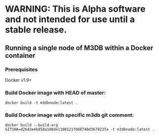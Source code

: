 # WARNING: This is Alpha software and not intended for use until a stable release.

## Running a single node of M3DB within a Docker container

### Prerequisites

Docker v1.9+

### Build Docker image with HEAD of master:

`docker build -t m3dbnode:latest .`

### Build Docker image with specific m3db git comment:

`docker build --build-arg GITSHA=d2642e4b858a108de1100121f068740d367923fa -t m3dbnode:latest .`
